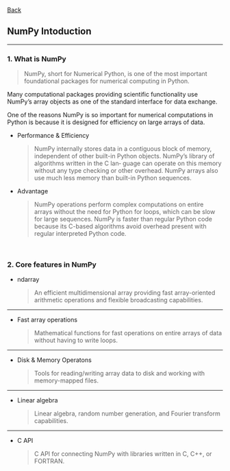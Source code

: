 [Back](README.md)

## NumPy Intoduction

<hr>


### 1. What is NumPy

> NumPy, short for Numerical Python, is one of the most important foundational packages for numerical computing in Python.

Many computational packages providing scientific functionality use NumPy’s array objects as one of the standard interface for data exchange.

One of the reasons NumPy is so important for numerical computations in Python is
because it is designed for efficiency on large arrays of data.

- Performance & Efficiency
    > NumPy internally stores data in a contiguous block of memory, independent of
    other built-in Python objects. NumPy’s library of algorithms written in the C lan‐
    guage can operate on this memory without any type checking or other overhead.
    NumPy arrays also use much less memory than built-in Python sequences.

- Advantage

    > NumPy operations perform complex computations on entire arrays without the
    need for Python for loops, which can be slow for large sequences. NumPy is
    faster than regular Python code because its C-based algorithms avoid overhead
    present with regular interpreted Python code.

&nbsp;

### 2. Core features in NumPy

- ndarray
    > An efficient multidimensional array providing fast array-oriented arithmetic operations and flexible broadcasting capabilities.

<hr>

- Fast array operations
    > Mathematical functions for fast operations on entire arrays of data without having to write loops.

<hr>

- Disk & Memory Operatons
    > Tools for reading/writing array data to disk and working with memory-mapped
    files.

<hr>

- Linear algebra
    > Linear algebra, random number generation, and Fourier transform capabilities.

<hr>

- C API
    > C API for connecting NumPy with libraries written in C, C++, or FORTRAN.




